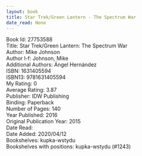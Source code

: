 ```yaml
---
layout: book
title: Star Trek/Green Lantern - The Spectrum War
date_read: None
---
```


Book Id: 27753588<br />
Title: Star Trek/Green Lantern: The Spectrum War<br />
Author: Mike Johnson<br />
Author l-f: Johnson, Mike<br />
Additional Authors: Ángel Hernández<br />
ISBN: 1631405594<br />
ISBN13: 9781631405594<br />
My Rating: 0<br />
Average Rating: 3.87<br />
Publisher: IDW Publishing<br />
Binding: Paperback<br />
Number of Pages: 140<br />
Year Published: 2016<br />
Original Publication Year: 2015<br />
Date Read: <br />
Date Added: 2020/04/12<br />
Bookshelves: kupka-wstydu<br />
Bookshelves with positions: kupka-wstydu (#1243)<br />

